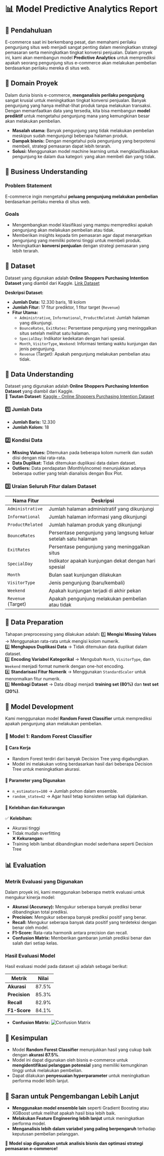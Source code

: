 # 📊 Model Predictive Analytics Report

## 📝 **Pendahuluan**
E-commerce saat ini berkembang pesat, dan memahami perilaku pengunjung situs web menjadi sangat penting dalam meningkatkan strategi pemasaran serta meningkatkan tingkat konversi penjualan. Dalam proyek ini, kami akan membangun model **Predictive Analytics** untuk memprediksi apakah seorang pengunjung situs e-commerce akan melakukan pembelian berdasarkan perilaku mereka di situs web.

## 📂 **Domain Proyek**
Dalam dunia bisnis e-commerce, **menganalisis perilaku pengunjung** sangat krusial untuk meningkatkan tingkat konversi penjualan. Banyak pengunjung yang hanya melihat-lihat produk tanpa melakukan transaksi. Dengan memanfaatkan data yang tersedia, kita bisa membangun **model prediktif** untuk mengetahui pengunjung mana yang kemungkinan besar akan melakukan pembelian.

- **Masalah utama:** Banyak pengunjung yang tidak melakukan pembelian meskipun sudah mengunjungi beberapa halaman produk.
- **Dampak bisnis:** Dengan mengetahui pola pengunjung yang berpotensi membeli, strategi pemasaran dapat lebih terarah.
- **Solusi:** Menggunakan model machine learning untuk mengklasifikasikan pengunjung ke dalam dua kategori: yang akan membeli dan yang tidak.

## 🔧 **Business Understanding**

### **Problem Statement**
E-commerce ingin mengetahui **peluang pengunjung melakukan pembelian** berdasarkan perilaku mereka di situs web.

### **Goals**
- Mengembangkan model klasifikasi yang mampu memprediksi apakah pengunjung akan melakukan pembelian atau tidak.
- Memberikan insights kepada tim pemasaran agar dapat menargetkan pengunjung yang memiliki potensi tinggi untuk membeli produk.
- Meningkatkan **konversi penjualan** dengan strategi pemasaran yang lebih terarah.

## 📂 **Dataset**
Dataset yang digunakan adalah **Online Shoppers Purchasing Intention Dataset** yang diambil dari Kaggle. [Link Dataset](https://www.kaggle.com/datasets/imakash3011/online-shoppers-purchasing-intention-dataset)

**Deskripsi Dataset:**
- **Jumlah Data:** 12.330 baris, 18 kolom
- **Jumlah Fitur:** 17 fitur prediktor, 1 fitur target (`Revenue`)
- **Fitur Utama:**
  - `Administrative`, `Informational`, `ProductRelated`: Jumlah halaman yang dikunjungi.
  - `BounceRates`, `ExitRates`: Persentase pengunjung yang meninggalkan situs setelah melihat satu halaman.
  - `SpecialDay`: Indikator kedekatan dengan hari spesial.
  - `Month`, `VisitorType`, `Weekend`: Informasi tentang waktu kunjungan dan jenis pengunjung.
  - `Revenue` (Target): Apakah pengunjung melakukan pembelian atau tidak.


## 📂 **Data Understanding**
Dataset yang digunakan adalah **Online Shoppers Purchasing Intention Dataset** yang diambil dari Kaggle.  
📌 **Tautan Dataset**: [Kaggle - Online Shoppers Purchasing Intention Dataset](https://www.kaggle.com/datasets/imakash3011/online-shoppers-purchasing-intention-dataset)

### **1️⃣ Jumlah Data**
- **Jumlah Baris:** 12.330
- **Jumlah Kolom:** 18

### **2️⃣ Kondisi Data**
- **Missing Values:** Ditemukan pada beberapa kolom numerik dan sudah diisi dengan nilai rata-rata.
- **Data Duplikat:** Tidak ditemukan duplikasi data dalam dataset.
- **Outliers:** Data pendapatan (MonthlyIncome) menunjukkan adanya beberapa outlier yang telah dianalisis dengan Box Plot.

### **3️⃣ Uraian Seluruh Fitur dalam Dataset**
| Nama Fitur         | Deskripsi |
|--------------------|------------|
| `Administrative`  | Jumlah halaman administratif yang dikunjungi |
| `Informational`   | Jumlah halaman informasi yang dikunjungi |
| `ProductRelated`  | Jumlah halaman produk yang dikunjungi |
| `BounceRates`     | Persentase pengunjung yang langsung keluar setelah satu halaman |
| `ExitRates`       | Persentase pengunjung yang meninggalkan situs |
| `SpecialDay`      | Indikator apakah kunjungan dekat dengan hari spesial |
| `Month`           | Bulan saat kunjungan dilakukan |
| `VisitorType`     | Jenis pengunjung (baru/kembali) |
| `Weekend`         | Apakah kunjungan terjadi di akhir pekan |
| `Revenue` (Target) | Apakah pengunjung melakukan pembelian atau tidak |


## 🔧 **Data Preparation**
Tahapan preprocessing yang dilakukan adalah:
1️⃣ **Mengisi Missing Values** → Menggunakan rata-rata untuk mengisi kolom numerik.  
2️⃣ **Menghapus Duplikasi Data** → Tidak ditemukan data duplikat dalam dataset.  
3️⃣ **Encoding Variabel Kategorikal** → Mengubah `Month`, `VisitorType`, dan `Weekend` menjadi format numerik dengan one-hot encoding.  
4️⃣ **Standarisasi Fitur Numerik** → Menggunakan `StandardScaler` untuk menormalkan fitur numerik.  
5️⃣ **Membagi Dataset** → Data dibagi menjadi **training set (80%)** dan **test set (20%)**.


## 🤖 **Model Development**
Kami menggunakan model **Random Forest Classifier** untuk memprediksi apakah pengunjung akan melakukan pembelian.

### **🔹 Model 1: Random Forest Classifier**
#### **🔸 Cara Kerja**
- Random Forest terdiri dari banyak Decision Tree yang digabungkan.
- Model ini melakukan voting berdasarkan hasil dari beberapa Decision Tree untuk meningkatkan akurasi.

#### **🔸 Parameter yang Digunakan**
- `n_estimators=100` → Jumlah pohon dalam ensemble.
- `random_state=42` → Agar hasil tetap konsisten setiap kali dijalankan.

#### **🔸 Kelebihan dan Kekurangan**
✅ **Kelebihan:**  
- Akurasi tinggi  
- Tidak mudah overfitting  
❌ **Kekurangan:**  
- Training lebih lambat dibandingkan model sederhana seperti Decision Tree

## 📊 **Evaluation**

### **Metrik Evaluasi yang Digunakan**
Dalam proyek ini, kami menggunakan beberapa metrik evaluasi untuk mengukur kinerja model:
- **Akurasi (Accuracy):** Mengukur seberapa banyak prediksi benar dibandingkan total prediksi.
- **Precision:** Mengukur seberapa banyak prediksi positif yang benar.
- **Recall:** Mengukur seberapa banyak data positif yang terdeteksi dengan benar oleh model.
- **F1-Score:** Rata-rata harmonik antara precision dan recall.
- **Confusion Matrix:** Memberikan gambaran jumlah prediksi benar dan salah dari setiap kelas.

### **Hasil Evaluasi Model**
Hasil evaluasi model pada dataset uji adalah sebagai berikut:

| Metrik        | Nilai |
|--------------|-------|
| **Akurasi**  | 87.5% |
| **Precision** | 85.3% |
| **Recall**   | 82.9% |
| **F1-Score** | 84.1% |

- **Confusion Matrix:**
![Confusion Matrix](https://github.com/user-attachments/assets/80f302fe-fe59-4258-82a8-c8c38d885907)

## 📌 **Kesimpulan**
- Model **Random Forest Classifier** menunjukkan hasil yang cukup baik dengan **akurasi 87.5%**.
- Model ini dapat digunakan oleh bisnis e-commerce untuk **mengidentifikasi pelanggan potensial** yang memiliki kemungkinan tinggi untuk melakukan pembelian.
- Dapat dilakukan **penyesuaian hyperparameter** untuk meningkatkan performa model lebih lanjut.

## 🔮 **Saran untuk Pengembangan Lebih Lanjut**
- **Menggunakan model ensemble lain** seperti Gradient Boosting atau XGBoost untuk melihat apakah hasil bisa lebih baik.
- **Melakukan Feature Engineering lebih lanjut** untuk meningkatkan performa model.
- **Menganalisis lebih dalam variabel yang paling berpengaruh** terhadap keputusan pembelian pelanggan.

🚀 **Model siap digunakan untuk analisis bisnis dan optimasi strategi pemasaran e-commerce!**